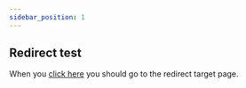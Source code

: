 ```yaml
---
sidebar_position: 1
---
```


## Redirect test

When you [click here](../smorg) you should go to the redirect target page.
